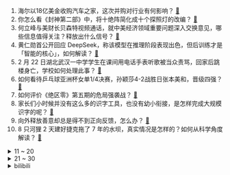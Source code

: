 1. 海尔以18亿美金收购汽车之家，这次并购对行业有何影响？ [:link:](https://www.zhihu.com/question/12848595770)
2. 你怎么看《封神第二部》中，将十绝阵简化成十个探照灯的改编？ [:link:](https://www.zhihu.com/question/11235068057)
3. 何立峰与美财长贝森特视频通话，就中美经济领域重要问题深入交换意见，哪些信息值得关注？释放出什么信号？ [:link:](https://www.zhihu.com/question/12954531822)
4. 黄仁勋首公开回应 DeepSeek，称该模型在推理阶段表现出色，但后训练才是「智能的核心」，如何解读？ [:link:](https://www.zhihu.com/question/12997012517)
5. 2 月 22 日湖北武汉一中学学生在课间用电话手表听歌被当众责骂，回家后跳楼身亡，学校如何处理此事？ [:link:](https://www.zhihu.com/question/13037446119)
6. 如何看待乒乓球亚洲杯女单1/4决赛，孙颖莎4-2战胜日张本美和，晋级四强？ [:link:](https://www.zhihu.com/question/13042705692)
7. 如何评价《绝区零》第五期的危局强袭战？ [:link:](https://www.zhihu.com/question/12944334209)
8. 家长们小时候并没有这么多的识字工具，也没有幼小衔接，是怎样完成大规模识字的呢？ [:link:](https://www.zhihu.com/question/12520995595)
9. 向外释放善意却总是得不到正向反馈，怎么办？ [:link:](https://www.zhihu.com/question/667568051)
10. 8 只河狸 2 天建好捷克拖了 7 年的水坝，真实情况是怎样的？如何从科学角度解读？ [:link:](https://www.zhihu.com/question/12159319795)
<details>
<summary>11 ~ 20</summary>

11. DeepSeek 评中国最宜居城市是珠海，怎么看这个结果？你去过珠海吗？ [:link:](https://www.zhihu.com/question/12935297227)
12. 《难哄》删除争议镜头，女主九集遭遇六次性骚扰，网友呼吁将其下架，怎样看待剧情设定？对观众有哪些影响？ [:link:](https://www.zhihu.com/question/12933772130)
13. 日本米价续飙涨 ，日本政府拟释出最多 21 万吨储备米，涨价原因是什么？暴露出了哪些问题？ [:link:](https://www.zhihu.com/question/12137622208)
14. 王兴兴谈 AI 教育，称国内教育内容滞后，很多东西都太老了，当前教育体系该如何适应快速发展的科技领域？ [:link:](https://www.zhihu.com/question/12996096707)
15. 被读秒绝杀！U20 国足 0-1 惜败沙特，无缘世青赛，你认为中国队本场最大的遗憾是什么？ [:link:](https://www.zhihu.com/question/13021501570)
16. 哪吒的母亲是李靖原配，为什么大家称她为殷夫人而不是李夫人？ [:link:](https://www.zhihu.com/question/351874821)
17. 外卖员争夺战，京东提高单价，有骑手试水日入 500 元，会再掀价格战吗？能否搅动外卖行业这潭池水？ [:link:](https://www.zhihu.com/question/12986130149)
18. 国青踢的不错，场面上占据优势，为何他们会被沙特绝杀? [:link:](https://www.zhihu.com/question/13033728963)
19. 2025年U20亚洲杯，男足能走多远？ [:link:](https://www.zhihu.com/question/12781569934)
20. 如果「抑郁症已然成为当今一个无法避开的现象」，那我们应该如何正确看待它？ [:link:](https://www.zhihu.com/question/12811965057)
</details>
<details>
<summary>21 ~ 30</summary>

21. 电视剧《漂白》剧组致歉，替身女演员手臂被汽车擦伤，具体是怎么回事？ [:link:](https://www.zhihu.com/question/13021949082)
22. 为什么别人一眼就知道你是老实人? [:link:](https://www.zhihu.com/question/644979426)
23. 人社部回应外卖骑手缴纳社保「积极研究完善降低门槛、给予参保补贴等政策措施」，会有哪些利好？ [:link:](https://www.zhihu.com/question/13023981724)
24. 如何评价日本声优、歌手、演员佐佐木李子？ [:link:](https://www.zhihu.com/question/668148035)
25. 有什么是你去海南才知道的？ [:link:](https://www.zhihu.com/question/605851275)
26. 你会和大学室友成为很好的朋友吗? [:link:](https://www.zhihu.com/question/658586692)
27. LPL 2025 赛季第一赛段淘汰赛 NIP 2:3 不敌 AL，如何评价这场比赛？ [:link:](https://www.zhihu.com/question/13032118654)
28. 如何评价《如懿传》中的颖妃这一角色？ [:link:](https://www.zhihu.com/question/3490662273)
29. 被ai写文搞得很有挫败感怎么办？ [:link:](https://www.zhihu.com/question/10741384605)
30. 如何评价陈柏霖、张榕容主演的喜剧恐怖片《诡才之道》？ [:link:](https://www.zhihu.com/question/12712333885)
</details><details>
<summary>bilibili</summary>

</details>